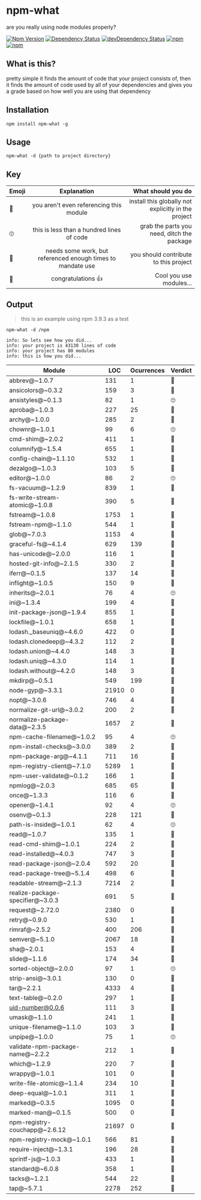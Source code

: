 # npm-what

are you really using node modules properly?

[![Npm Version](https://img.shields.io/npm/v/npm-what.svg)](https://www.npmjs.com/package/npm-what)
[![Dependency Status](https://david-dm.org/gabrielcsapo/npm-what.svg)](https://david-dm.org/gabrielcsapo/npm-what)
[![devDependency Status](https://david-dm.org/gabrielcsapo/npm-what/dev-status.svg)](https://david-dm.org/gabrielcsapo/npm-what#info=devDependencies)
[![npm](https://img.shields.io/npm/dt/npm-what.svg)]()
[![npm](https://img.shields.io/npm/dm/npm-what.svg)]()

## What is this?

pretty simple it finds the amount of code that your project consists of, then it finds the amount of code used by all of your dependencies and gives you a grade based on how well you are using that dependency

## Installation

`npm install npm-what -g`

## Usage

`npm-what -d {path to project directory}`

## Key

| Emoji    |  Explanation | What should you do |
|----------|:-------------:|------:|
| 🖕 |  you aren't even referencing this module | install this globally not explicitly in the project |
| 🙄 |    this is less than a hundred lines of code  | grab the parts you need, ditch the package |
| 🔨 | needs some work, but referenced enough times to mandate use | you should contribute to this project |
| 👏 | congratulations 👍| Cool you use modules... |

## Output

> this is an example using npm 3.9.3 as a test

`npm-what -d /npm`

```
info: So lets see how you did...
info: your project is 43130 lines of code
info: your project has 80 modules
info: this is how you did...
```
| Module                           | LOC   | Ocurrences | Verdict |
| -------------------------------- | ----- | ---------- | ------- |
| abbrev@~1.0.7                    | 131   | 1          | 🔨      |
| ansicolors@~0.3.2                | 159   | 3          | 🔨      |
| ansistyles@~0.1.3                | 82    | 1          | 🙄      |
| aproba@~1.0.3                    | 227   | 25         | 🔨      |
| archy@~1.0.0                     | 285   | 2          | 🔨      |
| chownr@~1.0.1                    | 99    | 6          | 🙄      |
| cmd-shim@~2.0.2                  | 411   | 1          | 🔨      |
| columnify@~1.5.4                 | 655   | 1          | 👏      |
| config-chain@~1.1.10             | 532   | 1          | 👏      |
| dezalgo@~1.0.3                   | 103   | 5          | 🔨      |
| editor@~1.0.0                    | 86    | 2          | 🙄      |
| fs-vacuum@~1.2.9                 | 839   | 1          | 👏      |
| fs-write-stream-atomic@~1.0.8    | 390   | 5          | 🔨      |
| fstream@~1.0.8                   | 1753  | 1          | 👏      |
| fstream-npm@~1.1.0               | 544   | 1          | 👏      |
| glob@~7.0.3                      | 1153  | 4          | 🔨      |
| graceful-fs@~4.1.4               | 629   | 139        | 🔨      |
| has-unicode@~2.0.0               | 116   | 1          | 🔨      |
| hosted-git-info@~2.1.5           | 330   | 2          | 🔨      |
| iferr@~0.1.5                     | 137   | 14         | 🔨      |
| inflight@~1.0.5                  | 150   | 9          | 🔨      |
| inherits@~2.0.1                  | 76    | 4          | 🙄      |
| ini@~1.3.4                       | 199   | 4          | 🔨      |
| init-package-json@~1.9.4         | 855   | 1          | 👏      |
| lockfile@~1.0.1                  | 658   | 1          | 👏      |
| lodash._baseuniq@~4.6.0          | 422   | 0          | 🖕      |
| lodash.clonedeep@~4.3.2          | 112   | 2          | 🔨      |
| lodash.union@~4.4.0              | 148   | 3          | 🔨      |
| lodash.uniq@~4.3.0               | 114   | 1          | 🔨      |
| lodash.without@~4.2.0            | 148   | 3          | 🔨      |
| mkdirp@~0.5.1                    | 549   | 199        | 🔨      |
| node-gyp@~3.3.1                  | 21910 | 0          | 🖕      |
| nopt@~3.0.6                      | 746   | 4          | 🔨      |
| normalize-git-url@~3.0.2         | 200   | 2          | 🔨      |
| normalize-package-data@~2.3.5    | 1657  | 2          | 👏      |
| npm-cache-filename@~1.0.2        | 95    | 4          | 🙄      |
| npm-install-checks@~3.0.0        | 389   | 2          | 🔨      |
| npm-package-arg@~4.1.1           | 711   | 16         | 🔨      |
| npm-registry-client@~7.1.0       | 5289  | 1          | 👏      |
| npm-user-validate@~0.1.2         | 166   | 1          | 🔨      |
| npmlog@~2.0.3                    | 685   | 65         | 🔨      |
| once@~1.3.3                      | 116   | 6          | 🔨      |
| opener@~1.4.1                    | 92    | 4          | 🙄      |
| osenv@~0.1.3                     | 228   | 121        | 🔨      |
| path-is-inside@~1.0.1            | 62    | 4          | 🙄      |
| read@~1.0.7                      | 135   | 1          | 🔨      |
| read-cmd-shim@~1.0.1             | 224   | 2          | 🔨      |
| read-installed@~4.0.3            | 747   | 3          | 🔨      |
| read-package-json@~2.0.4         | 592   | 20         | 🔨      |
| read-package-tree@~5.1.4         | 498   | 6          | 🔨      |
| readable-stream@~2.1.3           | 7214  | 2          | 👏      |
| realize-package-specifier@~3.0.3 | 691   | 5          | 🔨      |
| request@~2.72.0                  | 2380  | 0          | 🖕      |
| retry@~0.9.0                     | 530   | 1          | 👏      |
| rimraf@~2.5.2                    | 400   | 206        | 🔨      |
| semver@~5.1.0                    | 2067  | 18         | 🔨      |
| sha@~2.0.1                       | 153   | 4          | 🔨      |
| slide@~1.1.6                     | 174   | 34         | 🔨      |
| sorted-object@~2.0.0             | 97    | 1          | 🙄      |
| strip-ansi@~3.0.1                | 130   | 0          | 🖕      |
| tar@~2.2.1                       | 4333  | 4          | 👏      |
| text-table@~0.2.0                | 297   | 1          | 🔨      |
| uid-number@0.0.6                 | 111   | 3          | 🔨      |
| umask@~1.1.0                     | 241   | 1          | 🔨      |
| unique-filename@~1.1.0           | 103   | 3          | 🔨      |
| unpipe@~1.0.0                    | 75    | 1          | 🙄      |
| validate-npm-package-name@~2.2.2 | 212   | 1          | 🔨      |
| which@~1.2.9                     | 220   | 7          | 🔨      |
| wrappy@~1.0.1                    | 101   | 0          | 🖕      |
| write-file-atomic@~1.1.4         | 234   | 10         | 🔨      |
| deep-equal@~1.0.1                | 311   | 1          | 🔨      |
| marked@~0.3.5                    | 1095  | 0          | 🖕      |
| marked-man@~0.1.5                | 500   | 0          | 🖕      |
| npm-registry-couchapp@~2.6.12    | 21697 | 0          | 🖕      |
| npm-registry-mock@~1.0.1         | 566   | 81         | 🔨      |
| require-inject@~1.3.1            | 196   | 28         | 🔨      |
| sprintf-js@~1.0.3                | 433   | 1          | 🔨      |
| standard@~6.0.8                  | 358   | 1          | 🔨      |
| tacks@~1.2.1                     | 544   | 22         | 🔨      |
| tap@~5.7.1                       | 2278  | 252        | 🔨      |
